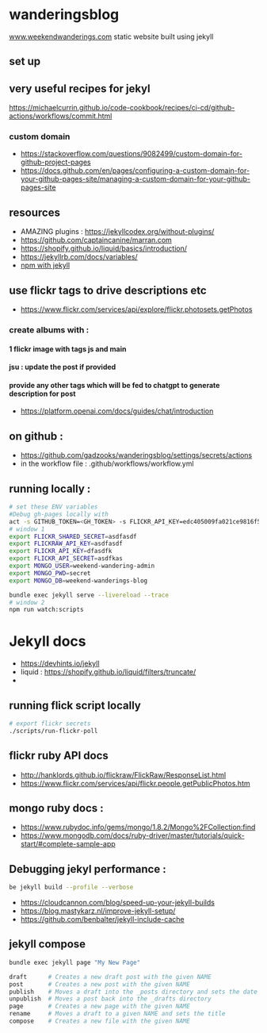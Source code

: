 # wanderingsblog
www.weekendwanderings.com static website built using jekyll

## set up
## very useful recipes for jekyl 
https://michaelcurrin.github.io/code-cookbook/recipes/ci-cd/github-actions/workflows/commit.html
### custom domain
- https://stackoverflow.com/questions/9082499/custom-domain-for-github-project-pages
- https://docs.github.com/en/pages/configuring-a-custom-domain-for-your-github-pages-site/managing-a-custom-domain-for-your-github-pages-site

## resources
- AMAZING plugins : https://jekyllcodex.org/without-plugins/
- https://github.com/captaincanine/marran.com
- https://shopify.github.io/liquid/basics/introduction/
- https://jekyllrb.com/docs/variables/
- [npm with jekyll](https://gwtrev.medium.com/how-the-f-do-i-add-a-js-pipeline-to-a-jekyll-website-you-ask-822a45ffb2cb)

## use flickr tags to drive descriptions etc
- https://www.flickr.com/services/api/explore/flickr.photosets.getPhotos
### create albums with : 
#### 1 flickr image with tags js and main
#### jsu : update the post if provided
#### provide any other tags which will be fed to chatgpt to generate description for post
- https://platform.openai.com/docs/guides/chat/introduction


## on github : 
- https://github.com/gadzooks/wanderingsblog/settings/secrets/actions
- in the workflow file : .github/workflows/workflow.yml 

## running locally : 
```bash
# set these ENV variables
#Debug gh-pages locally with
act -s GITHUB_TOKEN=<GH_TOKEN> -s FLICKR_API_KEY=edc405009fa021ce9816f5a75dfe5801 -s FLICKR_API_SECRET=<secret> -s FLICKR_SHARED_SECRET=<secret> -s OPENAI_ACCESS_TOKEN=<chatgpt-token> --reuse
# window 1
export FLICKR_SHARED_SECRET=asdfasdf
export FLICKRAW_API_KEY=asdfasdf
export FLICKR_API_KEY=dfasdfk
export FLICKR_API_SECRET=asdfkas
export MONGO_USER=weekend-wandering-admin
export MONGO_PWD=secret
export MONGO_DB=weekend-wanderings-blog

bundle exec jekyll serve --livereload --trace
# window 2
npm run watch:scripts
```

# Jekyll docs
- https://devhints.io/jekyll
- liquid : https://shopify.github.io/liquid/filters/truncate/
- 

## running flick script locally
```bash
# export flickr secrets
./scripts/run-flickr-poll 
```

## flickr ruby API docs
- http://hanklords.github.io/flickraw/FlickRaw/ResponseList.html
- https://www.flickr.com/services/api/flickr.people.getPublicPhotos.htm

## mongo ruby docs : 
- https://www.rubydoc.info/gems/mongo/1.8.2/Mongo%2FCollection:find
- https://www.mongodb.com/docs/ruby-driver/master/tutorials/quick-start/#complete-sample-app

## Debugging jekyl performance : 
```bash
be jekyll build --profile --verbose
```
- https://cloudcannon.com/blog/speed-up-your-jekyll-builds
- https://blog.mastykarz.nl/improve-jekyll-setup/
- https://github.com/benbalter/jekyll-include-cache

## jekyll compose
```bash
bundle exec jekyll page "My New Page"

draft      # Creates a new draft post with the given NAME
post       # Creates a new post with the given NAME
publish    # Moves a draft into the _posts directory and sets the date
unpublish  # Moves a post back into the _drafts directory
page       # Creates a new page with the given NAME
rename     # Moves a draft to a given NAME and sets the title
compose    # Creates a new file with the given NAME
```
